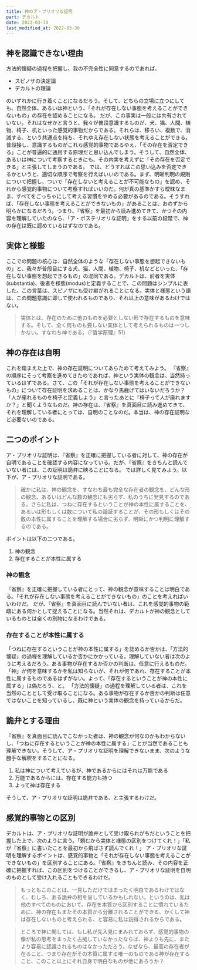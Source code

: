 ```yaml
---
title: 神のア・プリオリな証明
part: デカルト
date: 2022-03-30
last_modified_at: 2022-03-30
---
```


## 神を認識できない理由

方法的懐疑の過程を把握し、我の不完全性に同意するのであれば、

- スピノザの決定論
- デカルトの理論

のいずれかに行き着くことになるだろう。そして、どちらの立場に立つにしても、自然全体、あるいは神という、「それが存在しない事態を考えることができないもの」の存在を認めることになる。
だが、この事実は一般には共有されていない。それはなぜかと言うと、我々が普段意識するものが、犬、猫、人間、植物、椅子、机といった感覚的事物だからである。それらは、移ろい、複数で、消滅する、という共通点を持ち、それゆえ存在しない状態を考えることができる。普段接し、意識するものがこれら感覚的事物であるゆえ、「その存在を否定できる」ことが普遍的に通用する原理だと思い込んでしまう。そうして、自然全体、あるいは神について考察するときにも、その内実を考えずに「その存在を否定できる」と主張してしまうのである。
では、どうすればこの思い込みを否定できるかというと、適切な順序で考察を行えばいいのである。まず、明晰判明の規則について把握し、ついで「存在しないと考えることが不可能なもの」を認め、それから感覚的事物について考察すればいいのだ。何が真の基準かすら曖昧なまま、すべてをごっちゃにして考える習慣をやめる必要があるのである。そうすれば、「存在しない事態を考えることができないもの」があることは、おのずから明らかになるだろう。つまり、『省察』を最初から読み進めてきて、かつその内容を理解していたのなら、「ア・ポステリオリな証明」をする以前の段階で、神の存在は既に認めているはずなのである。

## 実体と様態

ここでの問題の核心は、自然全体のような「存在しない事態を想起できないもの」と、我々が普段目にする犬、猫、人間、植物、椅子、机などといった、「存在しない事態を想起できるもの」の混同である。デカルトは、前者を実体(substantia)、後者を様態(modus)と定義することで、この問題はシンプルに表した。この言葉は、スピノザにも受け継がれることになる。実体と様態という語は、この問題意識に即して使われるものであり、それ以上の意味があるわけではない。

>実体とは、存在のために他のものを必要としない形で存在するものを意味する。そして、全く何ものも要しない実体として考えられるものは一つしかない。すなわち神である。（『哲学原理』51）

## 神の存在は自明

これを踏まえた上で、神の存在証明についてあらためて考えてみよう。
『省察』の順序にそって考察を進めてきたのであれば、神という実体の観念は、当然持っているはずである。さて、この「それが存在しない事態を考えることができないもの」について存在証明を求めることは、かなり馬鹿げてはいないだろうか？「人が座れるものを椅子と定義しよう」と言ったあとに「椅子って人が座れますか？」と聞くようなものだ。神の存在は、『省察』を真面目に読み進めてきて、それを理解している者にとっては、自明のことなのだ。本当は、神の存在証明など必要ないのである。

## 二つのポイント

ア・プリオリな証明は、『省察』を正確に把握している者に対して、神の存在が自明であることを確認する内容になっている。だが、『省察』をきちんと読んでいない者には、この証明は詭弁に映ることになる。
では詳しく見てみよう。以下が、ア・プリオリな証明である。

>確かに私は、神の観念を、すなわち最も完全な存在者の観念を、どんな形の観念、あるいはどんな数の観念にも劣らず、私のうちに発見するのである。さらに私は、つねに存在するということが神の本性に属することを、あるいは形もしくは数について私の論証することが、その形もしくはその数の本性に属することを理解する場合に劣らず、明晰にかつ判明に理解するのである。

ポイントは以下の二つである。

1. 神の観念
2. 存在することが本性に属する

### 神の観念

『省察』を正確に把握している者にとって、神の観念が意味することは明白である。「それが存在しない事態を考えることができないもの」のことを考えればいいわけだ。
だが、『省察』を真面目に読んでいない者は、これを感覚的事物の範疇にある何かとして捉えることになる。当然それは、デカルトが神の観念としているものとは全くの別物になるわけである。

### 存在することが本性に属する

「つねに存在するということが神の本性に属する」を認めるか否かは、「方法的懐疑」の過程を理解しているか否かにかかっている。理解していない者は次のように考えるだろう。ある事物が存在するか否かの判断は、任意に行えるものだ。「神」が何を意味するかを私は知らないが、それが何であれ、存在することが本性に属するものであるはずがない。よって、「存在するということが神の本性に属する」は偽だろう、と。
「方法的懐疑」の過程を理解している者は、これを当然のこととして受け取ることになる。ある事物が存在するか否かの判断は任意ではないことを知っているし、既に神という実体の観念を持っているからだ。

## 詭弁とする理由

『省察』を真面目に読んでこなかった者は、神の観念が何なのかもわからないし、「つねに存在するということが神の本性に属する」ことが当然であることも理解できない。そうして、ア・プリオリな証明を理解できないまま、次のような勝手な解釈をすることになる。

1. 私は神について考えているが、神であるからにはそれは万能である
2. 万能であるからには、存在する能力も持つ
3. よって神は存在する

そうして、ア・プリオリな証明は詭弁である、と主張するわけだ。

## 感覚的事物との区別

デカルトは、ア・プリオリな証明が詭弁として受け取られがちだということを把握した上で、次のように言う。「頼むから実体と様態の区別をつけてくれ！」「私が『省察』に書いたことを最初から飛ばさず読んでくれ！」
ア・プリオリな証明を理解するポイントは、感覚的事物と「それが存在しない事態を考えることができないもの」を区別することにある。『省察』をきちんと読み、その内容を正確に把握すれば、この区別をつけることができるし、ア・プリオリな証明を自明のものとして受け入れることもできるわけだ。

>もっともこのことは、一見しただけではまったく明白であるわけではなく、むしろ、ある詭弁の相を呈しているかもしれない。というのは、私は他のすべてのものにおいて、存在を本質から区別することに慣れているために、神の存在もまたその本質から分離されることができる、かくして神は存在しないものと考えられる、と容易に私は説得されるからである。

>ところで神に関しては、もし私が先入見にまみれておらず、感覚的事物の像が私の思考をまったく占拠していなかったならば、神よりも先に、またより容易に認識されるものはなかっただろう。なぜなら、最高の存在者が在ること、つまり存在がその本質に属する唯一のものである神が存在すること、このこと以上にそれ自身で明白なものが他にあろうか？
